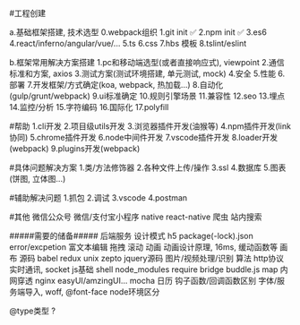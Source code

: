 <!-- 1.void 0 => undefined
2.console 研究, throwException -->
#工程创建

a.基础框架搭建, 技术选型
0.webpack组织
1.git init ✅
2.npm init ✅
3.es6
4.react/inferno/angular/vue/...
5.ts
6.css
7.hbs 模板
8.tslint/eslint

b.框架常用解决方案搭建
1.pc和移动端选型(或者直接响应式), viewpoint
2.通信标准和方案, axios
3.测试方案(测试环境搭建, 单元测试, mock)
4.安全
5.性能
6.部署
7.开发框架/方式确定(koa, webpack, 热加载...)
8.自动化(gulp/grunt/webpack)
9.ui标准确定
10.规则引擎场景
11.兼容性
12.seo
13.埋点
14.监控/分析
15.字符编码
16.国际化
17.polyfill

#帮助
1.cli开发
2.项目级utils开发
3.浏览器插件开发(油猴等)
4.npm插件开发(link 协同)
5.chrome插件开发
6.node中间件开发
7.vscode插件开发
8.loader开发(webpack)
9.plugins开发(webpack)

#具体问题解决方案
1.类/方法修饰器
2.各种文件上传/操作
3.ssl
4.数据库
5.图表(饼图, 立体图...)

#辅助解决问题
1.抓包
2.调试
3.vscode
4.postman


#其他
微信公众号
微信/支付宝小程序
native
react-native
爬虫
站内搜索


#####需要的储备#####
后端服务
设计模式
h5
package(-lock).json
error/excpetion
富文本编辑
拖拽
滚动
动画
动画设计原理, 16ms, 缓动函数等
画布
源码
babel
redux
unix
zepto
jquery源码
图片/视频处理/识别
算法
http协议
实时通讯, socket
js基础
shell
node_modules
require
bridge
buddle.js map
内网穿透
nginx
easyUI/amzingUI...
mocha
日历
钩子函数/回调函数区别
字体/服务端导入, woff, @font-face
node环境区分

@type类型 ?